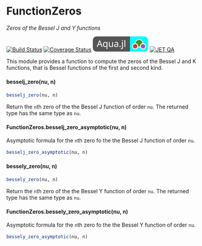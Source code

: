 # FunctionZeros
*Zeros of the Bessel J and Y functions*

[![Build Status](https://github.com/JuliaMath/FunctionZeros.jl/actions/workflows/CI.yml/badge.svg?branch=master)](https://github.com/JuliaMath/FunctionZeros.jl/actions/workflows/CI.yml?query=branch%3Amaster)
[![Coverage Status](https://coveralls.io/repos/github/JuliaMath/FunctionZeros.jl/badge.svg?branch=master)](https://coveralls.io/github/JuliaMath/FunctionZeros.jl?branch=master)
[![Aqua QA](https://raw.githubusercontent.com/JuliaTesting/Aqua.jl/master/badge.svg)](https://github.com/JuliaTesting/Aqua.jl)
[![JET QA](https://img.shields.io/badge/JET.jl-%E2%9C%88%EF%B8%8F-%23aa4444)](https://github.com/aviatesk/JET.jl)

This module provides a function to compute the zeros of the Bessel J and K functions,
that is Bessel functions of the first and second kind.

#### besselj_zero(nu, n)

```julia
besselj_zero(nu, n)
```

Return the `n`th zero of the the Bessel J function of order `nu`. The returned
type has the same type as `nu`.

#### FunctionZeros.besselj_zero_asymptotic(nu, n)

Asymptotic formula for the `n`th zero fo the the Bessel J function of order `nu`.

```julia
besselj_zero_asymptotic(nu, n)
```


#### bessely_zero(nu, n)

```julia
bessely_zero(nu, n)
```

Return the `n`th zero of the the Bessel Y function of order `nu`. The returned
type has the same type as `nu`.

#### FunctionZeros.bessely_zero_asymptotic(nu, n)

Asymptotic formula for the `n`th zero fo the the Bessel Y function of order `nu`.

```julia
bessely_zero_asymptotic(nu, n)
```

